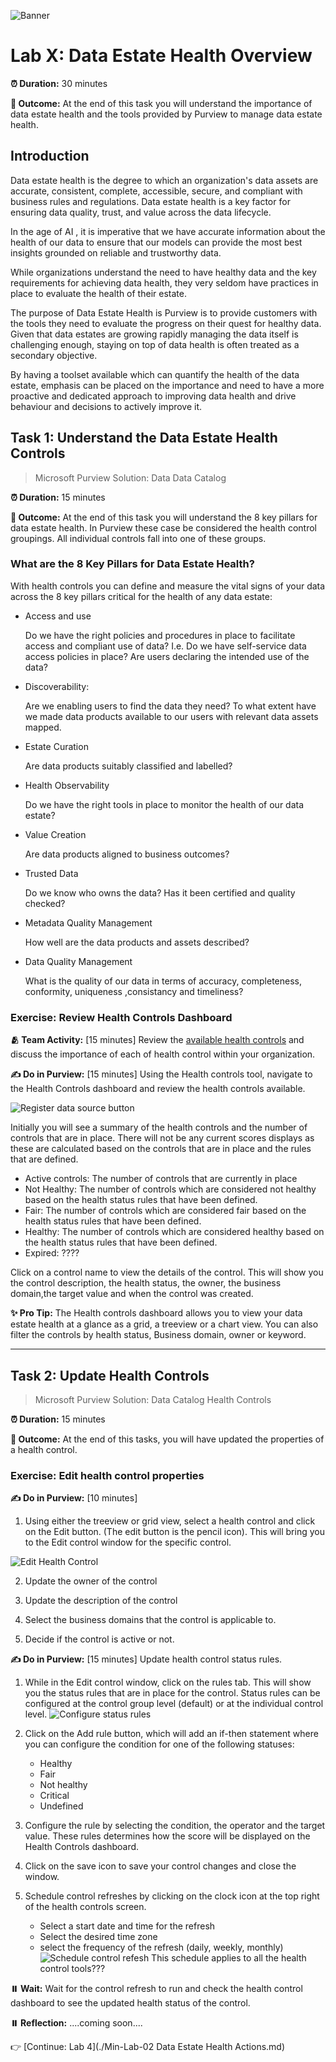 ![Banner](./assets/banner.png)

# Lab X: Data Estate Health Overview
**⏰ Duration:** 30 minutes

**🎯 Outcome:** At the end of this task you will understand the importance of data estate health and the tools provided by Purview to manage data estate health. 

## Introduction
Data estate health is the degree to which an organization's data assets are accurate, consistent, complete, accessible, secure, and compliant with business rules and regulations. Data estate health is a key factor for ensuring data quality, trust, and value across the data lifecycle. 

In the age of AI , it is imperative that we have accurate information about the health of our data to ensure that our models can provide the most best insights grounded on reliable and trustworthy data. 

While organizations understand the need to have healthy data and the key requirements for achieving data health, they very seldom have practices in place to evaluate the health of their estate. 

The purpose of Data Estate Health is Purview is to provide customers with the tools they need to evaluate the progress on their quest for healthy data.  Given that data estates are growing rapidly managing the data itself is challenging enough, staying on top of data health is often treated as a secondary objective. 

By having a toolset available which can quantify the health of the data estate, emphasis can be placed on the importance and need to have a more proactive and dedicated approach to improving data health and drive behaviour and decisions to actively improve it. 


## Task 1: Understand the Data Estate Health Controls 

> Microsoft Purview Solution: Data Data Catalog 

**⏰ Duration:** 15 minutes

**🎯 Outcome:** At the end of this task you will understand the 8 key pillars for data estate health. In Purview these case be considered the health control groupings. All individual controls fall into one of these groups. 

### What are the 8 Key Pillars for Data Estate Health?
With health controls you can define and measure the vital signs of your data across the 8 key pillars critical for the health of any data estate: 

- Access and use

  Do we have the right policies and procedures in place to facilitate access and compliant use of data? I.e. Do we have self-service data access policies in place? Are users declaring the intended use of the data?
- Discoverability:

  Are we enabling users to find the data they need? To what extent have we made data products available to our users with relevant data assets mapped. 

- Estate Curation 

   Are data products suitably classified and labelled? 

- Health Observability

   Do we have the right tools in place to monitor the health of our data estate?

- Value Creation

  Are data products aligned to business outcomes?

- Trusted Data

   Do we know who owns the data? Has it been certified and quality checked? 


- Metadata Quality Management

   How well are the data products and assets described?
   
- Data Quality Management

   What is the quality of our data in terms of accuracy, completeness, conformity, uniqueness ,consistancy and timeliness?

### Exercise: Review Health Controls Dashboard

**🫂 Team Activity:** [15 minutes] Review the [available health controls](https://learn.microsoft.com/en-us/purview/how-to-health-controls) and discuss the importance of each of health control within your organization.


**✍️ Do in Purview:** [15 minutes] Using the Health controls tool, navigate to the Health Controls dashboard and review the health controls available.

![Register data source button](./assets/health-control-dashboard.png)

Initially you will see a summary of the health controls and the number of controls that are in place. There will not be any current scores displays as these are calculated based on the controls that are in place and the rules that are defined.

- Active controls: The number of controls that are currently in place
- Not Healthy: The number of controls which are considered not healthy based on the health status rules that have been defined.
- Fair: The number of controls which are considered fair based on the health status rules that have been defined.
- Healthy: The number of controls which are considered healthy based on the health status rules that have been defined.
- Expired: ????

Click on a control name to view the details of the control. This will show you the control description, the health status, the owner, the business domain,the target value and when the control was created.


**✨ Pro Tip:** The Health controls dashboard allows you to view your data estate health at a glance as a grid, a treeview or a chart view. You can also filter the controls by health status, Business domain, owner or keyword.

---

## Task 2: Update Health Controls

> Microsoft Purview Solution: Data Catalog Health Controls

**⏰ Duration:** 15 minutes

**🎯 Outcome:** At the end of this tasks, you will have updated the properties of a health control. 

### Exercise: Edit health control properties

**✍️ Do in Purview:**  [10 minutes] 
1. Using either the treeview or grid view, select a health control and click on the Edit button. (The edit button is the pencil icon). This will bring you to the Edit control window for the specific control. 

![Edit Health Control](./assets/edit-health-control.png)

2. Update the owner of the control

3. Update the description of the control

4. Select the business domains that the control is applicable to.

5. Decide if the control is active or not.



**✍️ Do in Purview:** [15 minutes] Update health control status rules.

1. While in the Edit control window, click on the rules tab. This will show you the status rules that are in place for the control. Status rules can be configured at the control group level (default) or at the individual control level.
   ![Configure status rules](./assets/edit-status-rules.png)

2. Click on the Add rule button, which will add an if-then statement  where you can configure the condition for one of the following statuses: 
   - Healthy
   - Fair
   - Not healthy
   - Critical
   - Undefined

3. Configure the rule by selecting the condition, the operator and the target value. These rules determines how the score will be displayed on the Health Controls dashboard.

4. Click on the save icon to save your control changes and close the window.

5. Schedule control refreshes by clicking on the clock icon at the top right of the health controls screen. 
   - Select a start date and time for the refresh
   - Select the desired time zone
   - select the frequency of the refresh (daily, weekly, monthly)
![Schedule control refesh](./assets/schedule-control-refresh.png)
This schedule applies to all the health control tools???

**⏸️ Wait:** Wait for the control refresh to run and check the health control dashboard to see the updated health status of the control.


**⏸️ Reflection:** ....coming soon....

👉 [Continue: Lab 4](./Min-Lab-02 Data  Estate Health Actions.md)
